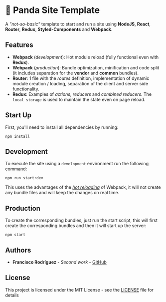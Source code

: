 # &#128060; Panda Site Template

A _"not-so-basic"_ template to start and run a site using **NodeJS**, **React**, **Router**, **Redux**, **Styled-Components** and **Webpack**.

## Features

- **Webpack** (_development_): Hot module reload (fully functional even with **Redux**).
- **Webpack** (_production_): Bundle optimization, minification and code split (it includes separation for the **vendor** and **common** bundles).
- **Router**: 1 file with the _routes_ definition, implementation of dynamic module creation / loading, separation of the client and server side functionality.
- **Redux**: Examples of _actions_, _reducers_ and _combined reducers_. The ``local storage`` is used to maintain the state even on page reload.

## Start Up

First, you'll need to install all dependencies by running:

```
npm install
```

## Development

To execute the site using a ``development`` environment run the following command:

```
npm run start:dev
```
This uses the advantages of the [_hot reloading_](https://webpack.js.org/concepts/hot-module-replacement/) of Webpack, it will not create any bundle files and will keep the changes on real time.

## Production

To create the corresponding bundles, just run the start script, this will first create the corresponding bundles and then it will start up the server:

```
npm start
```

## Authors

* **Francisco Rodríguez** - *Second work* - [GitHub](https://github.com/pecadorcelestial/)

## License

This project is licensed under the MIT License - see the [LICENSE](LICENSE) file for details